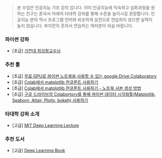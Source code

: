
> 본 수업은 인공지능 기초 강의 입니다.
> 이미 인공지능에 익숙하고 심화과정을 원하는 친구는 혼자서 아래의 타대학 강좌를 통해 수준을 높이시길 권장합니다.
> 인공지능 분야 역시 프로그램 언어와 비슷하게 실전으로 연습하지 않으면 실력이 늘지 않습니다.
> 부지런히 혼자서 연습하는 여러분이 되실 바랍니다.


### 파이썬 강좌

- [초급] [가천대 최성철교수님 ](https://github.com/TeamLab/introduction_to_python_TEAMLAB_MOOC)

### 추천 툴
- [초급] [무료 GPU로 파이썬 노트북을 사용할 수 있는 google Drive Colaboratory](https://www.youtube.com/watch?v=XRBXMohjQos)
- [초급] [Colab에서 matplotlib 한글폰트 사용하기](https://www.youtube.com/watch?v=XfLZH7-1pcM)
- [초급] [Colab에서 matplotlib 한글폰트 사용하기 - 노트북 사본 생성 방법](https://www.youtube.com/watch?v=8UKd5xIV2zU)
- [초급] [구글 드라이브의 Colabortory를 통해 파이썬 데이터 시각화툴(Matplotlib, Seaborn, Altair, Plotly, bokeh) 사용하기](https://www.youtube.com/watch?v=GCJQ9zbAhPo)​


### 타대학 강좌 소개
- [고급] [MIT Deep Learning Lecture](https://deeplearning.mit.edu/)

### 추천 도서
- [고급] [Deep Learning Book](https://www.deeplearningbook.org/)


